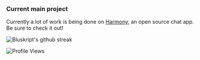 ### Current main project

Currently a lot of work is being done on [Harmony](https://github.com/harmony-development/legato), an open source chat app. Be sure to check it out!

![Bluskript's github streak](https://github-readme-streak-stats.herokuapp.com/?theme=dark&user=Bluskript&hide_border=true)

![Profile Views](https://komarev.com/ghpvc/?username=Bluskript&style=flat-square)
